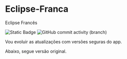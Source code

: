 # Eclipse-Franca
 Eclipse Francês


![Static Badge](https://img.shields.io/badge/development-abap-blue)
![GitHub commit activity (branch)](https://img.shields.io/github/commit-activity/t/edmilson-nascimento/eclipse-franca)

Vou evoluir as atualizações com versões seguras do app.

Abaixo, segue versão original.
